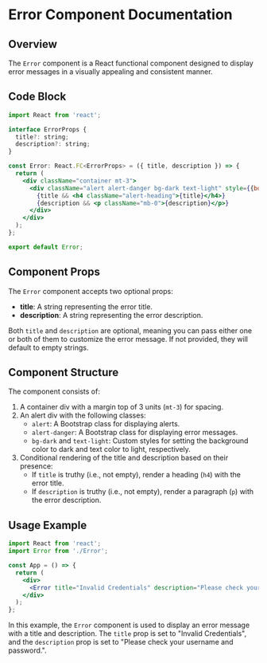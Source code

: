 **Error Component Documentation**
=====================================

**Overview**
------------

The `Error` component is a React functional component designed to display error messages in a visually appealing and consistent manner.

**Code Block**
---------------

```jsx
import React from 'react';

interface ErrorProps {
  title?: string;
  description?: string;
}

const Error: React.FC<ErrorProps> = ({ title, description }) => {
  return (
    <div className="container mt-3">
      <div className="alert alert-danger bg-dark text-light" style={{borderColor : "red"}}>
        {title && <h4 className="alert-heading">{title}</h4>}
        {description && <p className="mb-0">{description}</p>}
      </div>
    </div>
  );
};

export default Error;
```

**Component Props**
-------------------

The `Error` component accepts two optional props:

* **title**: A string representing the error title.
* **description**: A string representing the error description.

Both `title` and `description` are optional, meaning you can pass either one or both of them to customize the error message. If not provided, they will default to empty strings.

**Component Structure**
-----------------------

The component consists of:

1. A container div with a margin top of 3 units (`mt-3`) for spacing.
2. An alert div with the following classes:
	* `alert`: A Bootstrap class for displaying alerts.
	* `alert-danger`: A Bootstrap class for displaying error messages.
	* `bg-dark` and `text-light`: Custom styles for setting the background color to dark and text color to light, respectively.
3. Conditional rendering of the title and description based on their presence:
	* If `title` is truthy (i.e., not empty), render a heading (`h4`) with the error title.
	* If `description` is truthy (i.e., not empty), render a paragraph (`p`) with the error description.

**Usage Example**
-----------------

```jsx
import React from 'react';
import Error from './Error';

const App = () => {
  return (
    <div>
      <Error title="Invalid Credentials" description="Please check your username and password." />
    </div>
  );
};
```

In this example, the `Error` component is used to display an error message with a title and description. The `title` prop is set to "Invalid Credentials", and the `description` prop is set to "Please check your username and password.".